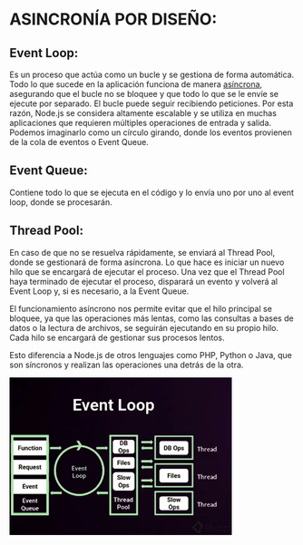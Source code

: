 # ASINCRONÍA POR DISEÑO:

## Event Loop:
Es un proceso que actúa como un bucle y se gestiona de forma automática. Todo lo que sucede en la aplicación funciona de manera [asíncrona](Asincronía.md), asegurando que el bucle no se bloquee y que todo lo que se le envíe se ejecute por separado. El bucle puede seguir recibiendo peticiones. Por esta razón, Node.js se considera altamente escalable y se utiliza en muchas aplicaciones que requieren múltiples operaciones de entrada y salida. Podemos imaginarlo como un círculo girando, donde los eventos provienen de la cola de eventos o Event Queue.

## Event Queue:
Contiene todo lo que se ejecuta en el código y lo envía uno por uno al event loop, donde se procesarán.

## Thread Pool:
En caso de que no se resuelva rápidamente, se enviará al Thread Pool, donde se gestionará de forma asíncrona. Lo que hace es iniciar un nuevo hilo que se encargará de ejecutar el proceso. Una vez que el Thread Pool haya terminado de ejecutar el proceso, disparará un evento y volverá al Event Loop y, si es necesario, a la Event Queue.

El funcionamiento asíncrono nos permite evitar que el hilo principal se bloquee, ya que las operaciones más lentas, como las consultas a bases de datos o la lectura de archivos, se seguirán ejecutando en su propio hilo. Cada hilo se encargará de gestionar sus procesos lentos.

Esto diferencia a Node.js de otros lenguajes como PHP, Python o Java, que son síncronos y realizan las operaciones una detrás de la otra.

![Pasted image 20240528185733.png](ANEXOS/Pasted%20image%2020240528185733.png)